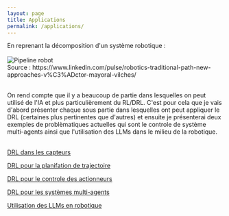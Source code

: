```yaml
---
layout: page
title: Applications
permalink: /applications/
---
```

<link rel="stylesheet" href="https://picorba.github.io/Rapport-veille-technologique/assets/css/theme_dark.css">
<div class="texte">
En reprenant la décomposition d'un système robotique : <br> <br>
</div>
<img src="https://picorba.github.io/Rapport-veille-technologique/assets/images/pipeline_robot.jpg" alt="Pipeline robot"><br>
<div class="texte">
Source : https://www.linkedin.com/pulse/robotics-traditional-path-new-approaches-v%C3%ADctor-mayoral-vilches/ <br> <br>

On rend compte que il y a beaucoup de partie dans lesquelles on peut utilisé de l'IA et plus particulièrement du RL/DRL. C'est pour cela que je vais d'abord présenter chaque sous partie dans lesquelles ont peut appliquer le DRL (certaines plus pertinentes que d'autres) et ensuite je présenterai deux exemples de problèmatiques actuelles qui sont le controle de système multi-agents ainsi que l'utilisation des LLMs dans le milieu de la robotique.<br> <br>

</div>

[DRL dans les capteurs](/Rapport-veille-technologique/applicationss/2024/03/17/capteurs.html)

[DRL pour la planifation de trajectoire](/Rapport-veille-technologique/applicationss/2024/03/17/trajectoire.html)

[DRL pour le controle des actionneurs](/Rapport-veille-technologique/applicationss/2024/03/17/actionneurs.html)

[DRL pour les systèmes multi-agents](/Rapport-veille-technologique/applicationss/2024/03/17/multiagent.html)

[Utilisation des LLMs en robotique](/Rapport-veille-technologique/applicationss/2024/03/17/llm.html)

